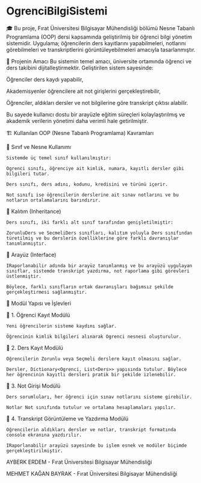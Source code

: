 # OgrenciBilgiSistemi

🎓
Bu proje, Fırat Üniversitesi Bilgisayar Mühendisliği bölümü Nesne Tabanlı Programlama (OOP) dersi kapsamında geliştirilmiş bir öğrenci bilgi yönetim sistemidir. Uygulama; öğrencilerin ders kayıtlarını yapabilmeleri, notlarını görebilmeleri ve transkriptlerini görüntüleyebilmeleri amacıyla tasarlanmıştır.

🎯 Projenin Amacı
  Bu sistemin temel amacı, üniversite ortamında öğrenci ve ders takibini dijitalleştirmektir. Geliştirilen sistem sayesinde:

  Öğrenciler ders kaydı yapabilir,

  Akademisyenler öğrencilere ait not girişlerini gerçekleştirebilir,

  Öğrenciler, aldıkları dersler ve not bilgilerine göre transkript çıktısı alabilir.

  Bu sayede kullanıcı dostu bir arayüzle eğitim süreçleri kolaylaştırılmış ve akademik verilerin yönetimi daha verimli hale getirilmiştir.

🏗️ Kullanılan OOP (Nesne Tabanlı Programlama) Kavramları

  🔹 Sınıf ve Nesne Kullanımı

    Sistemde üç temel sınıf kullanılmıştır:

    Ogrenci sınıfı, öğrenciye ait kimlik, numara, kayıtlı dersler gibi bilgileri tutar.

    Ders sınıfı, ders adını, kodunu, kredisini ve türünü içerir.

    Not sınıfı ise öğrencilerin derslerine ait sınav notlarını ve bu notların ortalamalarını barındırır.

  🔹 Kalıtım (Inheritance)

    Ders sınıfı, iki farklı alt sınıf tarafından genişletilmiştir:

    ZorunluDers ve SecmeliDers sınıfları, kalıtım yoluyla Ders sınıfından türetilmiş ve bu derslerin özelliklerine göre farklı davranışlar tanımlanmıştır.

  🔹 Arayüz (Interface)

    IRaporlanabilir adında bir arayüz tanımlanmış ve bu arayüzü uygulayan sınıflar, sistemde transkript yazdırma, not raporlama gibi görevleri üstlenmiştir.

    Böylece, farklı sınıfların ortak davranışları bağımsız şekilde gerçekleştirmesi sağlanmıştır.

🔧 Modül Yapısı ve İşlevleri

  📌 1. Öğrenci Kayıt Modülü

    Yeni öğrencilerin sisteme kaydını sağlar.

    Öğrencinin kimlik bilgileri alınarak Ogrenci nesnesi oluşturulur.

  📌 2. Ders Kayıt Modülü

    Öğrencilerin Zorunlu veya Seçmeli derslere kayıt olmasını sağlar.

    Dersler, Dictionary<Ogrenci, List<Ders>> yapısında tutulur. Böylece her öğrencinin kayıtlı dersleri pratik bir şekilde izlenebilir.

  📌 3. Not Girişi Modülü

    Ders sorumluları, her öğrenci için sınav notlarını sisteme girebilir.

    Notlar Not sınıfında tutulur ve ortalama hesaplamaları yapılır.

  📌 4. Transkript Görüntüleme ve Yazdırma Modülü

    Öğrencilerin aldıkları dersler ve notlar, transkript formatında console ekranına yazdırılır.

    IRaporlanabilir arayüzü sayesinde bu işlem esnek ve modüler biçimde gerçekleştirilmiştir.



AYBERK ERDEM - Fırat Üniversitesi Bilgisayar Mühendisliği

MEHMET KAĞAN BAYRAK - Fırat Üniversitesi Bilgisayar Mühendisliği

